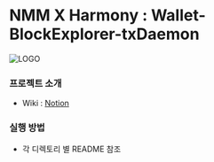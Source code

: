 # NMM X Harmony : Wallet-BlockExplorer-txDaemon
![LOGO](https://img1.daumcdn.net/thumb/R1280x0/?scode=mtistory2&fname=https%3A%2F%2Fblog.kakaocdn.net%2Fdn%2FWIc57%2FbtrvKJ0QDKp%2Fqdeliwt8gOlX0sdwsDDyK0%2Fimg.jpg)

### 프로젝트 소개 
* Wiki : [Notion](https://bit.ly/3vYCvhh, "link")

### 실행 방법
* 각 디렉토리 별 README 참조
